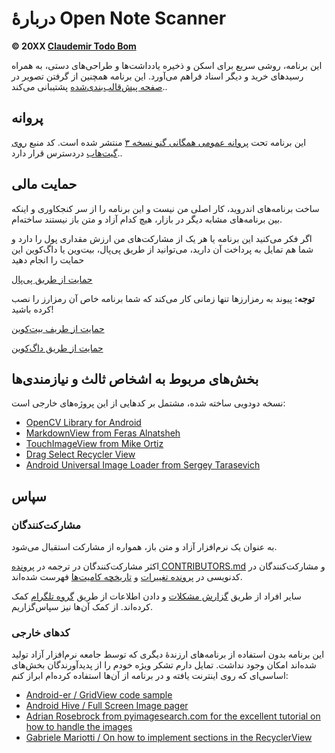 دربارهٔ Open Note Scanner
=======================

**© 20XX [Claudemir Todo Bom](http://todobom.com)**

این برنامه، روشی سریع برای اسکن و ذخیره یادداشت‌ها و طراحی‌های دستی، به همراه رسیدهای خرید و دیگر اسناد فراهم می‌آورد. این برنامه همچنین از گرفتن تصویر در [صفحه پیش‌قالب‌بندی‌شده](https://github.com/ctodobom/OpenNoteScanner/raw/master/Page%20Templates/A4%20with%202%20pages.pdf) پشتیبانی می‌کند..


پروانه
-------

این برنامه تحت [پروانه عمومی همگانی گنو نسخه ۳](http://www.gnu.org/licenses/gpl.txt) منتشر شده است. کد منبع [روی گیت‌هاب](http://github.com/ctodobom/OpenNoteScanner) دردسترس قرار دارد..

حمایت مالی
---------

ساخت برنامه‌های اندروید، کار اصلی من نیست و این برنامه را از سر کنجکاوری و اینکه بین برنامه‌های مشابه دیگر در بازار، هیچ کدام آزاد و متن باز نیستند ساخته‌ام.

اگر فکر می‌کنید این برنامه یا هر یک از مشارکت‌های من ارزش مقداری پول را دارد و شما هم تمایل به پرداخت آن دارید، می‌توانید از طریق پی‌پال، بیت‌وین یا داگ‌کوین این حمایت را انجام دهید

[حمایت از طریق پی‌پال](https://www.paypal.com/cgi-bin/webscr?cmd=_s-xclick&hosted_button_id=X6XHVCPMRQEL4)


**توجه:** پیوند به رمزارزها تنها زمانی کار می‌کند که شما برنامه خاص آن رمزارز را نصب کرده باشید!

[حمایت از طریف بیت‌کوین](bitcoin:1H5tqKZoWdqkR54PGe9w67EzBnLXHBFmt9)

[حمایت از طریق داگ‌کوین](dogecoin:DFBaP724XR3rfs9wFahBd353yFkgkqatvd)


بخش‌های مربوط به اشخاص ثالث و نیازمندی‌ها
----------------------------------

نسخه دودویی ساخته شده، مشتمل بر کدهایی از این پروژه‌های خارجی است:

* [OpenCV Library for Android](http://www.opencv.org)
* [MarkdownView from Feras Alnatsheh](https://github.com/falnatsheh/MarkdownView)
* [TouchImageView from Mike Ortiz](https://github.com/MikeOrtiz/TouchImageView)
* [Drag Select Recycler View](https://github.com/afollestad/drag-select-recyclerview)
* [Android Universal Image Loader from Sergey Tarasevich](https://github.com/nostra13/Android-Universal-Image-Loader)

سپاس
------

### مشارکت‌کنندگان

به عنوان یک نرم‌افزار آزاد و متن باز، همواره از مشارکت استقبال می‌شود.

اکثر مشارکت‌کنندگان در ترجمه در [پرونده CONTRIBUTORS.md](https://github.com/ctodobom/OpenNoteScanner/blob/master/CONTRIBUTORS.md) و مشارکت‌کنندگان در کدنویسی در  [پرونده تغییرات](https://github.com/ctodobom/OpenNoteScanner/blob/master/CHANGELOG.md) و  [تاریخچه کامیت‌ها](https://github.com/ctodobom/OpenNoteScanner/commits) فهرست شده‌اند.

سایر افراد از طریق [گزارش مشکلات](https://github.com/ctodobom/OpenNoteScanner/issues) و دادن اطلاعات از طریق [گروه تلگرام](https://telegram.me/joinchat/CGzsxQgjl8CyAZNrTG0qZg) کمک کرده‌اند. از کمک آن‌ها نیز سپاس‌گزاریم.

### کدهای خارجی
این برنامه بدون استفاده از برنامه‌های ارزندهٔ دیگری که توسط جامعه نرم‌افزار آزاد تولید شده‌اند امکان وجود نداشت. تمایل دارم تشکر ویژه خودم را از پدیدآورندگان بخش‌های اساسی‌ای که روی اینترنت یافته و در برنامه از آن‌ها استفاده کرده‌ام ابراز کنم:

* [Android-er / GridView code sample](http://android-er.blogspot.com.br/2012/07/gridview-loading-photos-from-sd-card.html)
* [Android Hive / Full Screen Image pager](http://www.androidhive.info/2013/09/android-fullscreen-image-slider-with-swipe-and-pinch-zoom-gestures/)
* [Adrian Rosebrock from pyimagesearch.com for the excellent tutorial on how to handle the images](http://www.pyimagesearch.com/2014/09/01/build-kick-ass-mobile-document-scanner-just-5-minutes/)
* [Gabriele Mariotti / On how to implement sections in the RecyclerView](https://gist.github.com/gabrielemariotti/e81e126227f8a4bb339c)
